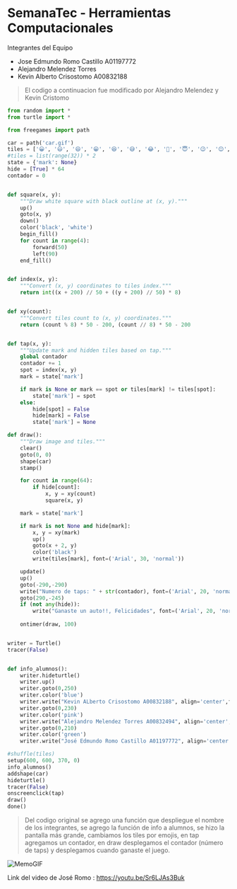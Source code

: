 # SemanaTec - Herramientas Computacionales

Integrantes del Equipo
- Jose Edmundo Romo Castillo A01197772
- Alejandro Melendez Torres
- Kevin Alberto Crisostomo A00832188

>El codigo a continuacion fue modificado por Alejandro Melendez y Kevin Cristomo

``` python
from random import *
from turtle import *

from freegames import path

car = path('car.gif')
tiles = ['😀', '😃', '😄', '😁', '😆', '😅', '😂', '🤣', '😇', '😉', '😊', '🙂', '🙃', '☺', '😋', '😌', '😍', '🥰', '😘', '😗', '😙', '😚', '🥲', '🤪', '😜', '😝', '😛', '🤑', '😎', '🤓', '🥸', '🧐'] * 2
#tiles = list(range(32)) * 2
state = {'mark': None}
hide = [True] * 64
contador = 0


def square(x, y):
    """Draw white square with black outline at (x, y)."""
    up()
    goto(x, y)
    down()
    color('black', 'white')
    begin_fill()
    for count in range(4):
        forward(50)
        left(90)
    end_fill()


def index(x, y):
    """Convert (x, y) coordinates to tiles index."""
    return int((x + 200) // 50 + ((y + 200) // 50) * 8)


def xy(count):
    """Convert tiles count to (x, y) coordinates."""
    return (count % 8) * 50 - 200, (count // 8) * 50 - 200


def tap(x, y):
    """Update mark and hidden tiles based on tap."""
    global contador
    contador += 1
    spot = index(x, y)
    mark = state['mark']

    if mark is None or mark == spot or tiles[mark] != tiles[spot]:
        state['mark'] = spot
    else:
        hide[spot] = False
        hide[mark] = False
        state['mark'] = None

def draw():
    """Draw image and tiles."""
    clear()
    goto(0, 0)
    shape(car)
    stamp()

    for count in range(64):
        if hide[count]:
            x, y = xy(count)
            square(x, y)

    mark = state['mark']

    if mark is not None and hide[mark]:
        x, y = xy(mark)
        up()
        goto(x + 2, y)
        color('black')
        write(tiles[mark], font=('Arial', 30, 'normal'))

    update()
    up()
    goto(-290,-290)
    write("Numero de taps: " + str(contador), font=('Arial', 20, 'normal'), align='left')
    goto(290,-245)
    if (not any(hide)):
        write("Ganaste un auto!!, Felicidades", font=('Arial', 20, 'normal'), align='right')
        
    ontimer(draw, 100)


writer = Turtle()
tracer(False)


def info_alumnos():
    writer.hideturtle()
    writer.up()
    writer.goto(0,250)
    writer.color('blue')
    writer.write("Kevin ALberto Crisostomo A00832188", align='center',font=('chalkboard',15,'normal'))
    writer.goto(0,230)
    writer.color('pink')
    writer.write("Alejandro Melendez Torres A00832494", align='center',font=('chalkboard',15,'normal'))
    writer.goto(0,210)
    writer.color('green')
    writer.write("José Edmundo Romo Castillo A01197772", align='center',font=('chalkboard',15,'normal'))

#shuffle(tiles)
setup(600, 600, 370, 0)
info_alumnos()
addshape(car)
hideturtle()
tracer(False)
onscreenclick(tap)
draw()
done()
```
> Del codigo original se agrego una función que despliegue el nombre de los integrantes, se agrego la función de info a alumnos, se hizo la pantalla más grande, cambiamos los tiles por emojis, en tap agregamos un contador, en draw desplegamos el contador (número de taps) y desplegamos cuando ganaste el juego.


![MemoGIF](https://user-images.githubusercontent.com/105224205/168130697-e324fcd6-4eaf-4894-8d45-36d5d9423a8f.gif)

Link del video de José Romo : https://youtu.be/Sr6LJAs3Buk
